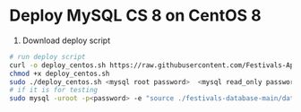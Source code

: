 # Deploy MySQL CS 8 on CentOS 8

1. Download deploy script
```bash
# run deploy script
curl -o deploy_centos.sh https://raw.githubusercontent.com/Festivals-App/festivals-database/main/deploy_centos.sh
chmod +x deploy_centos.sh
sudo ./deploy_centos.sh <mysql root password>  <mysql read_only password> <mysql read_write password>
# if it is for testing
sudo mysql -uroot -p<password> -e "source ./festivals-database-main/database_scripts/insert_testdata.sql"
```
